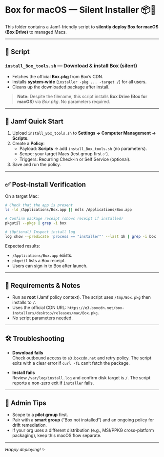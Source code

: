 # Box for macOS — Silent Installer 📦🍏

This folder contains a Jamf-friendly script to **silently deploy Box for macOS (Box Drive)** to managed Macs.

---

## 📜 Script

### `install_Box_tools.sh` — Download & install Box (silent)
- Fetches the official **Box.pkg** from Box’s CDN.
- Installs **system-wide** (`installer -pkg ... -target /`) for all users.
- Cleans up the downloaded package after install.

> **Note:** Despite the filename, this script installs **Box Drive (Box for macOS)** via *Box.pkg*. No parameters required.

---

## 🚀 Jamf Quick Start

1. Upload `install_Box_tools.sh` to **Settings → Computer Management → Scripts**.
2. Create a **Policy**:
   - Payload: **Scripts** → add `install_Box_tools.sh` (no parameters).
   - Scope: your target Macs (test group first ✅).
   - Triggers: Recurring Check-in or Self Service (optional).
3. Save and run the policy.

---

## ✅ Post-Install Verification

On a target Mac:

```bash
# Check that the app is present
ls -ld /Applications/Box.app || mdls /Applications/Box.app

# Confirm package receipt (shows receipt if installed)
pkgutil --pkgs | grep -i box

# (Optional) Inspect install log
log show --predicate 'process == "installer"' --last 1h | grep -i box
```

Expected results:
- `/Applications/Box.app` exists.
- `pkgutil` lists a Box receipt.
- Users can sign in to Box after launch.

---

## 🧩 Requirements & Notes

- Run as **root** (Jamf policy context). The script uses `/tmp/Box.pkg` then installs to `/`.
- Uses the official CDN URL: `https://e3.boxcdn.net/box-installers/desktop/releases/mac/Box.pkg`.
- No script parameters needed.

---

## 🛠️ Troubleshooting

- **Download fails**  
  Check outbound access to `e3.boxcdn.net` and retry policy. The script exits with a clear error if `curl -fL` can’t fetch the package.

- **Install fails**  
  Review `/var/log/install.log` and confirm disk target is `/`. The script reports a non-zero exit if `installer` fails.

---

## 🔐 Admin Tips

- Scope to a **pilot group** first.
- Pair with a **smart group** (“Box not installed”) and an ongoing policy for drift remediation.
- If your org uses a different distribution (e.g., MSI/PPKG cross-platform packaging), keep this macOS flow separate.

---

*Happy deploying!* ✨
